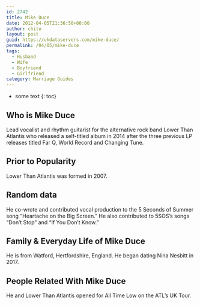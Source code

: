 ```yaml
---
id: 2742
title: Mike Duce
date: 2012-04-05T21:36:50+00:00
author: chito
layout: post
guid: https://ukdataservers.com/mike-duce/
permalink: /04/05/mike-duce
tags:
  - Husband
  - Wife
  - Boyfriend
  - Girlfriend
category: Marriage Guides
---
```


* some text
{: toc}
          
          
## Who is  Mike Duce
                  
                  
                  
Lead vocalist and rhythm guitarist for the alternative rock band Lower Than Atlantis who released a self-titled album in 2014 after the three previous LP releases titled Far Q, World Record and Changing Tune.
                  
                
                
                
## Prior to Popularity 
                  
                  
                  
Lower Than Atlantis was formed in 2007.
                  
                
                
                
## Random data 
                  
                  
                  
He co-wrote and contributed vocal production to the 5 Seconds of Summer song &#8220;Heartache on the Big Screen.&#8221; He also contributed to 5SOS&#8217;s songs &#8220;Don&#8217;t Stop&#8221; and &#8220;If You Don&#8217;t Know.&#8221;
                  
                
                
                
## Family & Everyday Life of Mike Duce
                  
                  
                  
He is from Watford, Hertfordshire, England. He began dating Nina Nesbitt in 2017.
                  
                
                
                
## People Related With  Mike Duce
                  
                  
                  
He and Lower Than Atlantis opened for All Time Low on the ATL&#8217;s UK Tour.
                  
                
              
            
          
          
          
    
    
  
